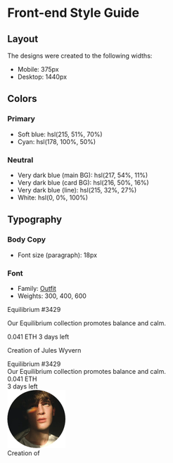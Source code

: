 # Front-end Style Guide

## Layout

The designs were created to the following widths:

- Mobile: 375px
- Desktop: 1440px

## Colors

### Primary

- Soft blue: hsl(215, 51%, 70%)
- Cyan: hsl(178, 100%, 50%)

### Neutral

- Very dark blue (main BG): hsl(217, 54%, 11%)
- Very dark blue (card BG): hsl(216, 50%, 16%)
- Very dark blue (line): hsl(215, 32%, 27%)
- White: hsl(0, 0%, 100%)

## Typography

### Body Copy

- Font size (paragraph): 18px

### Font

- Family: [Outfit](https://fonts.google.com/specimen/Outfit)
- Weights: 300, 400, 600


Equilibrium #3429

  Our Equilibrium collection promotes balance and calm.

  0.041 ETH
  3 days left
  
  Creation of Jules Wyvern

  <div class="box-text">
        <div class="content">
          <div class="header">
            Equilibrium #3429
          </div>
          <div class="content">
            Our Equilibrium collection promotes balance and calm.
          </div>
        </div>
        <div class="crypto-info">
          <div class="Name">
            0.041 ETH
          </div>
          <div class="time">
            3 days left
          </div>
        </div>
        <div class="user-info">
          <img src="./images/image-avatar.png" alt="abc1">
          <div class="text">
          Creation of 
          </div>
        </div>
      </div>
      </div>
    </div>